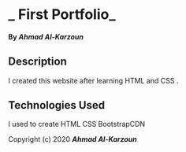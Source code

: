 # 
# _ First Portfolio_



#### By _**Ahmad Al-Karzoun**_

## Description

I created this website after learning HTML and CSS . 






## Technologies Used

I used to create
HTML
CSS
BootstrapCDN 




Copyright (c) 2020 **_Ahmad Al-Karzoun_**